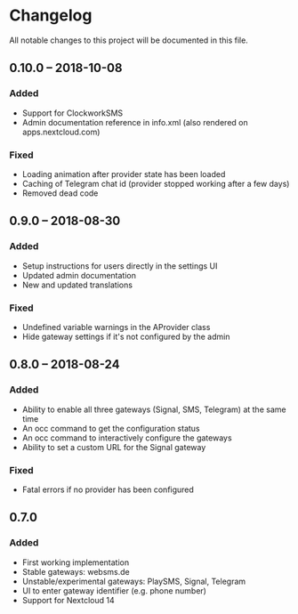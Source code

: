 # Changelog
All notable changes to this project will be documented in this file.

## 0.10.0 – 2018-10-08
### Added
- Support for ClockworkSMS
- Admin documentation reference in info.xml (also rendered on apps.nextcloud.com)
### Fixed
- Loading animation after provider state has been loaded
- Caching of Telegram chat id (provider stopped working after a few days)
- Removed dead code

## 0.9.0 – 2018-08-30
### Added
- Setup instructions for users directly in the settings UI
- Updated admin documentation
- New and updated translations
### Fixed
- Undefined variable warnings in the AProvider class
- Hide gateway settings if it's not configured by the admin

## 0.8.0 – 2018-08-24
### Added
- Ability to enable all three gateways (Signal, SMS, Telegram) at the same time
- An occ command to get the configuration status
- An occ command to interactively configure the gateways
- Ability to set a custom URL for the Signal gateway
### Fixed
- Fatal errors if no provider has been configured

## 0.7.0
### Added
- First working implementation
- Stable gateways: websms.de
- Unstable/experimental gateways: PlaySMS, Signal, Telegram
- UI to enter gateway identifier (e.g. phone number)
- Support for Nextcloud 14
